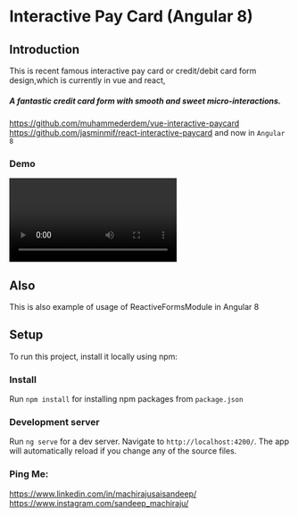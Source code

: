 # Interactive Pay Card (Angular 8)
## Introduction
This is recent famous interactive pay card or credit/debit card form design,which is currently in vue and react,
#####  A fantastic credit card form with smooth and sweet micro-interactions.
https://github.com/muhammederdem/vue-interactive-paycard
https://github.com/jasminmif/react-interactive-paycard
and now in  `Angular 8` 
### Demo 
![](angularPaycard.mp4)
## Also
This is also example of usage of ReactiveFormsModule in Angular 8
## Setup
To run this project, install it locally using npm:
### Install
Run `npm install` for installing npm packages from `package.json` 
### Development server
Run `ng serve` for a dev server. Navigate to `http://localhost:4200/`. The app will automatically reload if you change any of the source files.

### Ping Me:
https://www.linkedin.com/in/machirajusaisandeep/
https://www.instagram.com/sandeep_machiraju/
